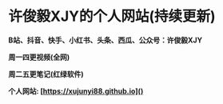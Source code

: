 # 许俊毅XJY的个人网站(持续更新)

**B站、抖音、快手、小红书、头条、西瓜、公众号：许俊毅XJY**

**周一四更视频(全网)**

**周二五更笔记(红绿软件)**

**个人网站: [https://xujunyi88.github.io]()**

